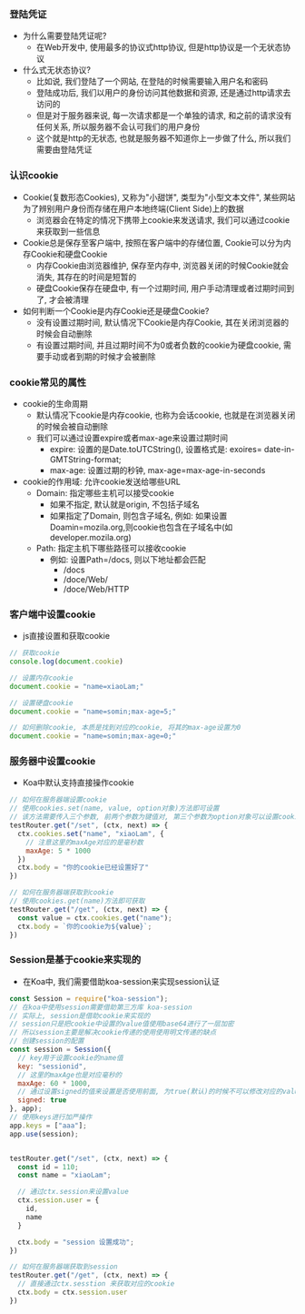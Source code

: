 ### 登陆凭证
+ 为什么需要登陆凭证呢?
  - 在Web开发中, 使用最多的协议式http协议, 但是http协议是一个无状态协议
+ 什么式无状态协议?
  - 比如说, 我们登陆了一个网站, 在登陆的时候需要输入用户名和密码
  - 登陆成功后, 我们以用户的身份访问其他数据和资源, 还是通过http请求去访问的
  - 但是对于服务器来说, 每一次请求都是一个单独的请求, 和之前的请求没有任何关系, 所以服务器不会认可我们的用户身份
  - 这个就是http的无状态, 也就是服务器不知道你上一步做了什么, 所以我们需要由登陆凭证

### 认识cookie
+ Cookie(复数形态Cookies), 又称为"小甜饼", 类型为"小型文本文件", 某些网站为了辨别用户身份而存储在用户本地终端(Client Side)上的数据
  - 浏览器会在特定的情况下携带上cookie来发送请求, 我们可以通过cookie来获取到一些信息
+ Cookie总是保存至客户端中, 按照在客户端中的存储位置, Cookie可以分为内存Cookie和硬盘Cookie
  - 内存Cookie由浏览器维护, 保存至内存中, 浏览器关闭的时候Cookie就会消失, 其存在的时间是短暂的
  - 硬盘Cookie保存在硬盘中, 有一个过期时间, 用户手动清理或者过期时间到了, 才会被清理
+ 如何判断一个Cookie是内存Cookie还是硬盘Cookie?
  - 没有设置过期时间, 默认情况下Cookie是内存Cookie, 其在关闭浏览器的时候会自动删除
  - 有设置过期时间, 并且过期时间不为0或者负数的cookie为硬盘cookie, 需要手动或者到期的时候才会被删除

### cookie常见的属性
+ cookie的生命周期
  - 默认情况下cookie是内存cookie, 也称为会话cookie, 也就是在浏览器关闭的时候会被自动删除
  - 我们可以通过设置expire或者max-age来设置过期时间
    - expire: 设置的是Date.toUTCString(), 设置格式是: exoires= date-in-GMTString-format;
    - max-age: 设置过期的秒钟, max-age=max-age-in-seconds
+ cookie的作用域: 允许cookie发送给哪些URL
  - Domain: 指定哪些主机可以接受cookie
    + 如果不指定, 默认就是origin, 不包括子域名
    + 如果指定了Domain, 则包含子域名, 例如: 如果设置Doamin=mozila.org,则cookie也包含在子域名中(如developer.mozila.org)
  - Path: 指定主机下哪些路径可以接收cookie
    + 例如: 设置Path=/docs, 则以下地址都会匹配
      + /docs
      + /doce/Web/
      + /doce/Web/HTTP

### 客户端中设置cookie
+ js直接设置和获取cookie
``` js
// 获取cookie
console.log(document.cookie)

// 设置内存cookie
document.cookie = "name=xiaoLam;"

// 设置硬盘cookie
document.cookie = "name=somin;max-age=5;"

// 如何删除cookie, 本质是找到对应的cookie, 将其的max-age设置为0
document.cookie = "name=somin;max-age=0;"
```

### 服务器中设置cookie
+ Koa中默认支持直接操作cookie
``` js
// 如何在服务器端设置cookie
// 使用cookies.set(name, value, option对象)方法即可设置
// 该方法需要传入三个参数, 前两个参数为键值对, 第三个参数为option对象可以设置cookie的一些属性
testRouter.get("/set", (ctx, next) => {
  ctx.cookies.set("name", "xiaoLam", {
    // 注意这里的maxAge对应的是毫秒数
    maxAge: 5 * 1000
  })
  ctx.body = "你的cookie已经设置好了"
})

// 如何在服务器端获取到cookie
// 使用cookies.get(name)方法即可获取
testRouter.get("/get", (ctx, next) => {
  const value = ctx.cookies.get("name");
  ctx.body = `你的cookie为${value}`;
})
```

### Session是基于cookie来实现的
+ 在Koa中, 我们需要借助koa-session来实现session认证
``` js
const Session = require("koa-session");
// 在koa中使用session需要借助第三方库 koa-session
// 实际上, session是借助cookie来实现的
// session只是把cookie中设置的value值使用base64进行了一层加密
// 所以session主要是解决cookie传递的使用使用明文传递的缺点
// 创建session的配置
const session = Session({
  // key用于设置cookie的name值
  key: "sessionid",
  // 这里的maxAge也是对应毫秒的
  maxAge: 60 * 1000,
  // 通过设置signed的值来设置是否使用前面, 为true(默认)的时候不可以修改对应的value值, 设置为false的时候可以进行修改
  signed: true
}, app);
// 使用keys进行加严操作
app.keys = ["aaa"];
app.use(session);


testRouter.get("/set", (ctx, next) => {
  const id = 110;
  const name = "xiaoLam";

  // 通过ctx.session来设置value
  ctx.session.user = {
    id,
    name
  }

  ctx.body = "session 设置成功";
})

// 如何在服务器端获取到session
testRouter.get("/get", (ctx, next) => {
  // 直接通过ctx.sesstion 来获取对应的cookie
  ctx.body = ctx.session.user
})
```